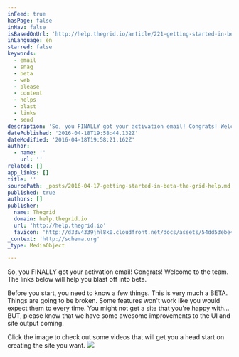 ```yaml
---
inFeed: true
hasPage: false
inNav: false
isBasedOnUrl: 'http://help.thegrid.io/article/221-getting-started-in-beta'
inLanguage: en
starred: false
keywords:
  - email
  - snag
  - beta
  - web
  - please
  - content
  - helps
  - blast
  - links
  - send
description: 'So, you FINALLY got your activation email! Congrats! Welcome to the team. The links below will help you blast off into beta.'
datePublished: '2016-04-18T19:58:44.132Z'
dateModified: '2016-04-18T19:58:21.162Z'
author:
  - name: ''
    url: ''
related: []
app_links: []
title: ''
sourcePath: _posts/2016-04-17-getting-started-in-beta-the-grid-help.md
published: true
authors: []
publisher:
  name: Thegrid
  domain: help.thegrid.io
  url: 'http://help.thegrid.io'
  favicon: 'http://d33v4339jhl8k0.cloudfront.net/docs/assets/54dd53ebe4b086c0c0966e7a/images/57107bbf9033602796675f1a/192-1.png'
_context: 'http://schema.org'
_type: MediaObject

---
```

So, you FINALLY got your activation email! Congrats! Welcome to the team. The links below will help you blast off into beta.

Before you start, you need to know a few things. This is very much a BETA. Things are going to be broken. Some features won't work like you would expect them to every time. You might not get a site that you're happy with... BUT, please know that we have some awesome improvements to the UI and site output coming.

Click the image to check out some videos that will get you a head start on creating the site you want.
![](https://the-grid-user-content.s3-us-west-2.amazonaws.com/03cafa41-bc6b-4314-92a7-d95a9cbade41.jpg)